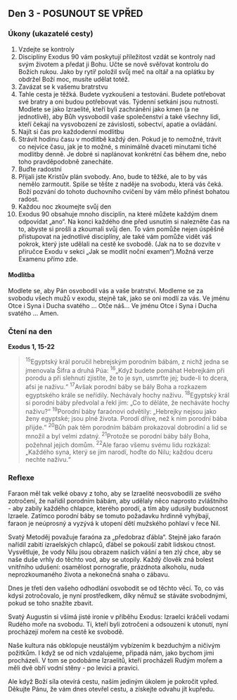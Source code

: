 ## Den 3 - POSUNOUT SE VPŘED

### Úkony (ukazatelé cesty)

1. Vzdejte se kontroly
1. Disciplíny Exodus 90 vám poskytují příležitost vzdát se kontroly nad svým životem a předat ji Bohu. Učte se nově svěřovat kontrolu do Božích rukou. Jako by rytíř položil svůj meč na oltář a na oplátku by obdržel Boží moc, musíte udělat totéž.
1. Zavázat se k vašemu bratrstvu
1. Tahle cesta je těžká. Budete vyzkoušeni a testováni. Budete potřebovat své bratry a oni budou potřebovat vás. Týdenní setkání jsou nutností. Modlete se jako Izraelité, kteří byli zachráněni jako kmen (a ne jednotlivě), aby Bůh vysvobodil vaše společenství a také všechny lidi, kteří čekají na vysvobození ze závislosti, sobectví, apatie a ovládání.
1. Najít si čas pro každodenní modlitbu
1. Strávit hodinu času v modlitbě každý den. Pokud je to nemožné, trávit co nejvíce času, jak je to možné, s minimálně dvaceti minutami tiché modlitby denně. Je dobré si naplánovat konkrétní čas během dne, nebo toho pravděpodobně zanecháte.
1. Buďte radostní
1. Přijali jste Kristův plán svobody. Ano, bude to těžké, ale to by vás nemělo zarmoutit. Spíše se těšte z naděje na svobodu, která vás čeká. Boží pozvání do tohoto duchovního cvičení by vám mělo přinést bohatou radost.
1. Každou noc zkoumejte svůj den
1. Exodus 90 obsahuje mnoho disciplín, na které můžete každým dnem odpovídat „ano“. Na konci každého dne před usnutím si nalezněte čas na to, abyste si prošli a zkoumali svůj den. To vám pomůže nejen úspěšně přistupovat na jednotlivé disciplíny, ale také vám pomůže vidět váš pokrok, který jste udělali na cestě ke svobodě. (Jak na to se dozvíte v příručce Exodu v sekci „Jak se modlit noční examen“).Možná verze Examenu přímo zde.

#### Modlitba

Modlete se, aby Pán osvobodil vás a vaše bratrství.
Modleme se za svobodu všech mužů v exodu, stejně tak, jako se oni modlí za vás.
Ve jménu Otce i Syna i Ducha svatého … Otče náš… Ve jménu Otce i Syna i Ducha svatého … Amen.

### Čtení na den

**Exodus 1, 15-22**

> <sup>15</sup>Egyptský král poručil hebrejským porodním bábám, z nichž jedna se jmenovala Šifra a druhá Púa:
> <sup>16</sup>„Když budete pomáhat Hebrejkám při porodu a při slehnutí zjistíte, že to je syn, usmrťte jej; bude-li to dcera, aťsi je naživu.“
> <sup>17</sup>Avšak porodní báby se bály Boha a rozkazem egyptského krále se neřídily. Nechávaly hochy naživu.
> <sup>18</sup>Egyptský král si porodní báby předvolal a řekl jim: „Co to děláte, že necháváte hochy naživu?“
> <sup>19</sup>Porodní báby faraónovi odvětily: „Hebrejky nejsou jako ženy egyptské; jsou plné života. Porodí dříve, než k nim porodní bába přijde.“
> <sup>20</sup>Bůh pak těm porodním bábám prokazoval dobrodiní a lid se množil a byl velmi zdatný.
> <sup>21</sup>Protože se porodní báby bály Boha, požehnal jejich domům.
> <sup>22</sup>Ale farao všemu svému lidu rozkázal: „Každého syna, který se jim narodí, hoďte do Nilu; každou dceru nechte naživu.“

### Reflexe

Faraon měl tak velké obavy z toho, aby se Izraelité neosvobodili ze svého zotročení, že nařídil porodním bábám, aby udělaly něco naprosto zvláštního - aby zabily každého chlapce, kterého porodí, a tím aby udusily budoucnost Izraele. Zatímco porodní báby se tomuto požadavku hrdinně vyhýbají, faraon je neúprosný a vyzývá k utopení dětí mužského pohlaví v řece Nil.

Svatý Metoděj považuje faraóna za „předobraz ďábla“. Stejně jako faraón nařídil zabití izraelských chlapců, ďábel se pokouší zabít lidskou ctnost. Vysvětluje, že vody Nilu jsou obrazem našich vášní a ten zlý chce, aby se naše duše vrhly do těchto vod, aby se utopily. Každý člověk zná bolest vnitřního udušení: osamělost pornografie, prázdnota alkoholu, nuda neprozkoumaného života a nekonečná snaha o zábavu.

Dnes je třetí den vašeho odhodlání osvobodit se od těchto věcí. To, co vás kdysi zotročovalo, je nyní prostředkem, díky němuž se stáváte svobodnými, pokud se toho snažíte zbavit.

Svatý Augustin si všímá jisté ironie v příběhu Exodus: Izraelci kráčeli vodami Rudého moře na svobodu. Ti, kteří byli zotročeni a odsouzeni k utonutí, nyní procházejí mořem na cestě ke svobodě.

Naše kultura nás obklopuje neustálým vybízením k bezduchým a ničivým požitkům. I když se od nich vzdalujeme, připadá nám, jako bychom jimi procházeli. V tom se podobáme Izraelitů, kteří procházeli Rudým mořem a měli dvě obří vodní stěny - po levici a pravici.

Ale když Boží síla otevírá cestu, naším jediným úkolem je pokročit vpřed.
Děkujte Pánu, že vám dnes otevřel cestu, a získejte odvahu jít kupředu.
